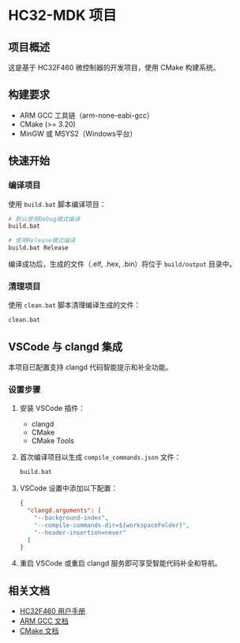 # HC32-MDK 项目

## 项目概述

这是基于 HC32F460 微控制器的开发项目，使用 CMake 构建系统。

## 构建要求

- ARM GCC 工具链（arm-none-eabi-gcc）
- CMake (>= 3.20)
- MinGW 或 MSYS2（Windows平台）

## 快速开始

### 编译项目

使用 `build.bat` 脚本编译项目：

```bash
# 默认使用Debug模式编译
build.bat

# 使用Release模式编译
build.bat Release
```

编译成功后，生成的文件（.elf, .hex, .bin）将位于 `build/output` 目录中。

### 清理项目

使用 `clean.bat` 脚本清理编译生成的文件：

```bash
clean.bat
```

## VSCode 与 clangd 集成

本项目已配置支持 clangd 代码智能提示和补全功能。

### 设置步骤

1. 安装 VSCode 插件：
   - clangd
   - CMake
   - CMake Tools

2. 首次编译项目以生成 `compile_commands.json` 文件：
   ```bash
   build.bat
   ```

3. VSCode 设置中添加以下配置：
   ```json
   {
     "clangd.arguments": [
       "--background-index",
       "--compile-commands-dir=${workspaceFolder}",
       "--header-insertion=never"
     ]
   }
   ```

4. 重启 VSCode 或重启 clangd 服务即可享受智能代码补全和导航。

## 相关文档

- [HC32F460 用户手册](https://www.hdsc.com.cn/Category83-1424)
- [ARM GCC 文档](https://developer.arm.com/tools-and-software/open-source-software/developer-tools/gnu-toolchain)
- [CMake 文档](https://cmake.org/documentation/) 